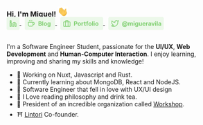 ### Hi, I'm Miguel! <img src="https://raw.githubusercontent.com/MiguelRAvila/MiguelRAvila/master/img/profile/wave.gif" width="24px">

<p style="margin: -20px 0 30px">
  <a href="https://www.linkedin.com/in/migueravila/" target="_blank" style='margin-right:0px'>
    <img align="center" src="https://github.com/migueravila/migueravila/blob/main/assets/Linkedin.png" alt="linkedin" height="30px" width="30px" />
  </a>
  &nbsp;
   <a href="https://shrine.hashnode.dev/" target="_blank" style='margin-right:0px'>
    <img align="center" src="https://github.com/migueravila/migueravila/blob/main/assets/Blog.png" alt="blog" height="30px"  />
  </a>
  &nbsp;
      <a href="http://miguelravila.me/" target="_blank" style='margin-right:0px'>
    <img align="center" src="https://github.com/migueravila/migueravila/blob/main/assets/Portfolio.png" alt="linkedin" height="30px"  />
  </a>
  &nbsp;
  <a href="https://twitter.com/migueravila" target="_blank">
    <img align="center" src="https://github.com/migueravila/migueravila/blob/main/assets/Twitter.png" alt="email" height="30px"/>
  </a>
</p>

I'm a Software Engineer Student, passionate for the **UI/UX**, **Web Development** and **Human-Computer Interaction**. I enjoy learning, improving and sharing my skills and knowledge!

- 🚀 Working on Nuxt, Javascript and Rust.
- 🌱 Currently learning about MongoDB, React and NodeJS.
- 🎨 Software Engineer that fell in love with UX/UI design
- 🍵 I Love reading philosophy and drink tea.
- 🌟 President of an incredible organization called [Workshop](https://github.com/HeyWorkshop).
- ⛩️ [Lintori](https://lintori.vercel.app) Co-founder.
